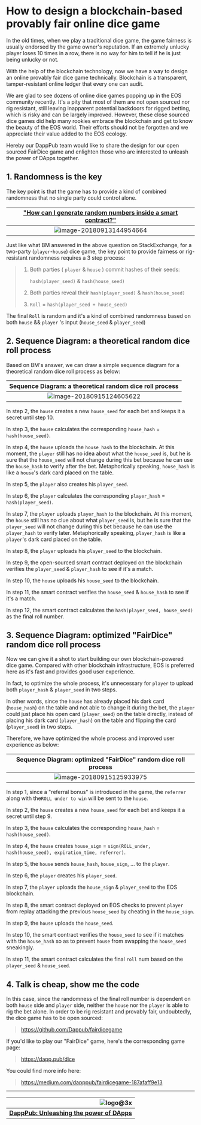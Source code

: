 # How to design a blockchain-based provably fair online dice game

In the old times, when we play a traditional dice game, the game fairness is usually endorsed by the game owner's reputation. If an extremely unlucky player loses 10 times in a row, there is no way for him to tell if he is just being unlucky or not.

With the help of the blockchain technology, now we have a way to design an online provably fair dice game technically. Blockchain is a transparent, tamper-resistant online ledger that every one can audit.

We are glad to see dozens of online dice games popping up in the EOS community recently. It's a pity that most of them are not open sourced nor rig resistant, still leaving inapparent potential backdoors for rigged betting, which is risky and can be largely improved. However, these close sourced dice games did help many rookies embrace the blockchain and get to know the beauty of the EOS world. Their efforts should not be forgotten and we appreciate their value added to the EOS ecology.

Hereby our DappPub team would like to share the design for our open sourced FairDice game and enlighten those who are interested to unleash the power of DApps together.



## 1. Randomness is the key

The key point is that the game has to provide a kind of combined randomness that no single party could control alone.

| ["How can I generate random numbers inside a smart contract?"](https://eosio.stackexchange.com/questions/41/how-can-i-generate-random-numbers-inside-a-smart-contract) |
| :----------------------------------------------------------: |
| ![image-20180913144954664](https://raw.githubusercontent.com/Dappub/fairdicegame/master/img/bm.png) |

Just like what BM answered in the above question on StackExchange, for a two-party (```player```-```house```) dice game, the key point to provide fairness or rig-resistant randomness requires a 3 step process:

> 1. Both parties  (  ```player``` & ```house```  ) commit hashes of their seeds:
>
>    ```hash(player_seed)```  &   ```hash(house_seed)```
>
> 2. Both parties reveal their ```hash(player_seed)```  &  ```hash(house_seed)```
>
> 3. ```Roll``` = ```hash(player_seed + house_seed)```

The final ```Roll``` is random and it's a kind of combined randomness based on both ```house``` &&  ```player``` 's input (```house_seed```  &  ```player_seed```)



## 2. Sequence Diagram: a theoretical random dice roll process

Based on BM's answer, we can draw a simple sequence diagram for a theoretical
random dice roll process as below:

|   Sequence Diagram: a theoretical random dice roll process   |
| :----------------------------------------------------------: |
| ![image-20180915124605622](https://raw.githubusercontent.com/Dappub/fairdicegame/master/img/theoretical.png) |

In step 2, the ```house``` creates a new ```house_seed``` for each bet and keeps it a secret until step 10.

In step 3, the ```house``` calculates the corresponding ```house_hash``` =  ```hash(house_seed)```.

In step 4, the ```house``` uploads the  ```house_hash``` to the blockchain. At this moment, the ```player``` still has no idea about what the ```house_seed``` is, but he is sure that the ```house_seed``` will not change during this bet because he can use the  ```house_hash``` to verify after the bet. Metaphorically speaking, ```house_hash``` is like a ```house```'s dark card placed on the table.

In step 5, the ```player``` also creates his ```player_seed```.

In step 6, the ```player``` calculates the corresponding ```player_hash``` = ```hash(player_seed)```.

In step 7, the ```player``` uploads ```player_hash``` to the blockchain. At this moment, the ```house``` still has no clue about what ```player_seed``` is, but he is sure that the ```player_seed``` will not change during this bet because he can use the ```player_hash``` to verify later. Metaphorically speaking, ```player_hash``` is like a ```player```'s dark card placed on the table.

In step 8, the ```player``` uploads his ```player_seed``` to the blockchain.

In step 9, the open-sourced smart contract deployed on the blockchain verifies the ```player_seed``` & ```player_hash``` to see if it's a match.

In step 10, the ```house``` uploads his ```house_seed``` to the blockchain.

In step 11, the smart contract verifies the ```house_seed``` & ```house_hash``` to see if it's a match.

In step 12, the smart contract calculates the ```hash(player_seed, house_seed)``` as the final roll number.



## 3. Sequence Diagram: optimized "FairDice" random dice roll process

Now we can give it a shot to start building our own blockchain-powered dice game. Compared with other blockchain infrastructure, EOS is preferred here as it's fast and provides good user experience.

In fact, to optimize the whole process, it's unnecessary for ```player``` to upload both ```player_hash``` & ```player_seed``` in two steps.

In other words, since the ```house``` has already placed his dark card (```house_hash```) on the table and not able to change it during the bet, the ```player``` could just place his open card (```player_seed```) on the table directly, instead of placing his dark card (```player_hash```) on the table and flipping the card (```player_seed```) in two steps.

Therefore, we have optimized the whole process and improved user experience as below:

| Sequence Diagram: optimized "FairDice" random dice roll process |
| :----------------------------------------------------------: |
| ![image-20180915125933975](https://raw.githubusercontent.com/Dappub/fairdicegame/master/img/optimized.png) |

In step 1, since a "referral bonus" is introduced in the game, the ```referrer``` along with the```ROLL under to win``` will be sent to the ```house```.

In step 2, the ```house``` creates a new ```house_seed``` for each bet and keeps it a secret until step 9.

In step 3, the ```house``` calculates the corresponding ```house_hash``` =  ```hash(house_seed)```.

In step 4, the ```house``` creates ```house_sign``` = ```sign(ROLL_under, hash(house_seed), expiration_time, referrer)```.

In step 5, the ```house``` sends ```house_hash```, ```house_sign```, ... to the ```player```.

In step 6, the ```player``` creates his ```player_seed```.

In step 7, the ```player``` uploads the ```house_sign``` & ```player_seed``` to the EOS blockchain.

In step 8, the smart contract deployed on EOS checks to prevent ```player``` from replay attacking the previous ```house_seed``` by cheating in the ```house_sign```.

In step 9, the ```house``` uploads the ```house_seed```.

In step 10, the smart contract verifies the ```house_seed``` to see if it matches with the ```house_hash``` so as to prevent ```house``` from swapping the ```house_seed``` sneakingly.

In step 11, the smart contract calculates the final ```roll``` num based on the ```player_seed``` & ```house_seed```.



## 4. Talk is cheap, show me the code

In this case, since the randomness of the final roll number is dependent on both ```house``` side and ```player``` side, neither the ```house``` nor the ```player``` is able to rig the bet alone. In order to be rig resistant and provably fair, undoubtedly, the dice game has to be open sourced:

> https://github.com/Dappub/fairdicegame

If you'd like to play our "FairDice" game, here's the corresponding game page:

> https://dapp.pub/dice

You could find more info here:

> https://medium.com/dapppub/fairdicegame-187afaff9e13



------



| ![logo@3x](https://raw.githubusercontent.com/Dappub/fairdicegame/master/img/logo.png) |
| -----------------------------------------------------------: |
| [**DappPub: Unleashing the power of DApps**](https://dapp.pub) |
